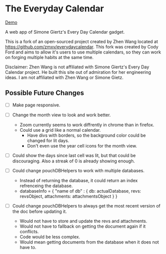 # The Everyday Calendar

[Demo](https://cford256.github.io/everydaycalendar/)

A web app of Simone Giertz's Every Day Calendar gadget.

This is a fork of an open-sourced project created by Zhen Wang located at https://github.com/zmxv/everydaycalendar. This fork was created by Cody Ford and aims to allow it's users to use multiple calendars, so they can work on forging multiple habits at the same time.

Disclaimer: Zhen Wang is not affiliated with Simone Giertz's Every Day Calendar project. He built this site out of admiration for her engineering ideas. I am not affiliated with Zhen Wang or Simone Gietz.

## Possible Future Changes
 
- [ ] Make page responsive. 
- [ ] Change the month view to look and work better.
    - Zoom currently seems to work diffrently in chrome than in firefox.
    - Could use a grid like a normal calendar. 
        - Have divs with borders, so the background color could be changed for lit days. 
        - Don't even use the year cell icons for the month view. 
- [ ] Could show the days since last cell was lit, but that could be discouraging. Also a streak of 0 is already showing enough. 

- [ ] Could change pouchDBHelpers to work with multiple databases.
    - Instead of returning the database, it could return an index refrenceing the database.
    - databaseInfo = {  "name of db" :  { db: actualDatabase, revs: revsObject, attachments: attachmentsObject } }

- [ ] Could change pouchDBHelpers to always get the most recent version of the doc before updating it.
    -  Would not have to store and update the revs and attachments.
    - Would not have to fallback on getting the document again if it conflicts. 
    - Code would be less complex.
    - Would mean getting documents from the database when it does not have to. 
